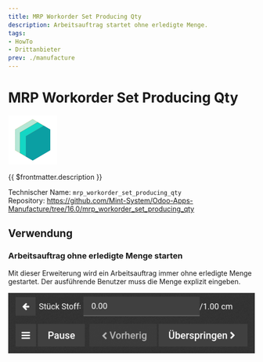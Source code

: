 ```yaml
---
title: MRP Workorder Set Producing Qty
description: Arbeitsauftrag startet ohne erledigte Menge.
tags:
- HowTo
- Drittanbieter
prev: ./manufacture
---
```

# MRP Workorder Set Producing Qty
![icon_oms_box](attachments/icons_odoo_mint_system.png)

{{ $frontmatter.description }}

Technischer Name: `mrp_workorder_set_producing_qty`\
Repository: <https://github.com/Mint-System/Odoo-Apps-Manufacture/tree/16.0/mrp_workorder_set_producing_qty>

## Verwendung

### Arbeitsauftrag ohne erledigte Menge starten

Mit dieser Erweiterung wird ein Arbeitsauftrag immer ohne erledigte Menge gestartet. Der ausführende Benutzer muss die Menge explizit eingeben.

![](attachments/MRP%20Workorder%20Set%20Producing%20Qty.png)